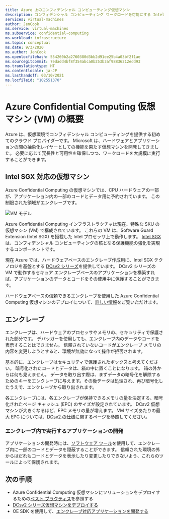 ```yaml
---
title: Azure 上のコンフィデンシャル コンピューティング仮想マシン
description: コンフィデンシャル コンピューティング ワークロードを可能にする Intel SGX ハードウェアについて説明します。
services: virtual-machines
author: JenCook
ms.service: virtual-machines
ms.subservice: confidential-computing
ms.workload: infrastructure
ms.topic: conceptual
ms.date: 9/3/2020
ms.author: JenCook
ms.openlocfilehash: 554260b2a2760380d3bb2d91ee25b4a03bf2f1ae
ms.sourcegitcommit: 7edadd4bf8f354abca0b253b3af98836212edd93
ms.translationtype: HT
ms.contentlocale: ja-JP
ms.lasthandoff: 03/10/2021
ms.locfileid: "102551370"
---
```

# <a name="azure-confidential-computing-virtual-machines-vms-overview"></a>Azure Confidential Computing 仮想マシン (VM) の概要


Azure は、仮想環境でコンフィデンシャル コンピューティングを提供する初めてのクラウド プロバイダーです。 Microsoft は、ハードウェアとアプリケーションの間の抽象化レイヤーとしての機能を果たす仮想マシンを開発してきました。 必要に応じて冗長性と可用性を確保しつつ、ワークロードを大規模に実行することができます。  

## <a name="intel-sgx-enabled-virtual-machines"></a>Intel SGX 対応の仮想マシン

Azure Confidential Computing の仮想マシンでは、CPU ハードウェアの一部が、アプリケーション内の一部のコードとデータ用に予約されています。 この制限された領域がエンクレーブです。 

![VM モデル](media/overview/hardware-backed-enclave.png)

Azure Confidential Computing インフラストラクチャは現在、特殊な SKU の仮想マシン (VM) で構成されています。 これらの VM は、Software Guard Extension (Intel SGX) を搭載した Intel プロセッサ上で動作します。 [Intel SGX](https://intel.com/sgx) は、コンフィデンシャル コンピューティングの核となる保護機能の強化を実現するコンポーネントです。 

現在 Azure では、ハードウェアベースのエンクレーブ作成用に、Intel SGX テクノロジを基盤とする [DCsv2 シリーズ](../virtual-machines/dcv2-series.md)を提供しています。 DCsv2 シリーズの VM で動作するセキュア エンクレーブベースのアプリケーションを構築すれば、アプリケーションのデータとコードをその使用中に保護することができます。 

ハードウェアベースの信頼できるエンクレーブを使用した Azure Confidential Computing 仮想マシンのデプロイについて、[詳しい情報](virtual-machine-solutions.md)をご覧いただけます。

## <a name="enclaves"></a>エンクレーブ

エンクレーブは、ハードウェアのプロセッサやメモリの、セキュリティで保護された部分です。 デバッガーを使用しても、エンクレーブ内のデータやコードを表示することはできません。 信頼されていないコードがエンクレーブ メモリの内容を変更しようとすると、環境が無効になって操作が拒否されます。

基本的に、エンクレーブはセキュリティで保護されたボックスと考えてください。 暗号化されたコードとデータは、箱の中に置くことになります。 箱の外からは何も見えません。 データを取り出す際は、まずデータの暗号化を解除するためのキーをエンクレーブに与えます。その後データは処理され、再び暗号化したうえで、エンクレーブから取り出されます。

各エンクレーブには、各エンクレーブが保持できるメモリの量を決定する、暗号化されたページ キャッシュ (EPC) のサイズが設定されています。 DCsv2 仮想マシンが大きくなるほど、EPC メモリの量が増えます。 VM サイズあたりの最大 EPC については、[DCsv2 の仕様](../virtual-machines/dcv2-series.md)に関するページを参照してください。



### <a name="developing-applications-to-run-inside-enclaves"></a>エンクレーブ内で実行するアプリケーションの開発
アプリケーションの開発時には、[ソフトウェア ツール](application-development.md)を使用して、エンクレーブ内に一部のコードとデータを隠蔽することができます。 信頼された環境の外からはだれもコードとデータを表示したり変更したりできないよう、これらのツールによって保護されます。 

## <a name="next-steps"></a>次の手順
- Azure Confidential Computing 仮想マシンにソリューションをデプロイするための[ベスト プラクティス](virtual-machine-solutions.md)を参照する
- [DCsv2 シリーズ仮想マシンをデプロイする](quick-create-portal.md)
- OE SDK を使用して、[エンクレーブ対応アプリケーションを開発する](application-development.md)